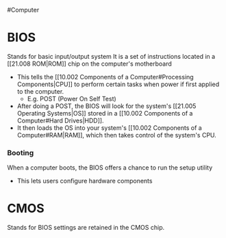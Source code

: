 #Computer 
# BIOS
Stands for basic input/output system 
It is a set of instructions located in a [[21.008 ROM|ROM]] chip on the computer's motherboard
- This tells the [[10.002 Components of a Computer#Processing Components|CPU]] to perform certain tasks when power if first applied to the computer.
	- E.g. POST (Power On Self Test)
- After doing a POST, the BIOS will look for the system's [[21.005 Operating Systems|OS]] stored in a [[10.002 Components of a Computer#Hard Drives|HDD]].
- It then loads the OS into your system's [[10.002 Components of a Computer#RAM|RAM]], which then takes control of the system's CPU.

### Booting
When a computer boots, the BIOS offers a chance to run the setup utility
- This lets users configure hardware components

# CMOS
Stands for 
BIOS settings are retained in the CMOS chip.